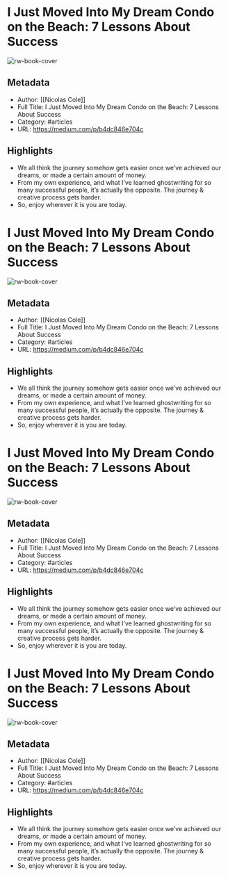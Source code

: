 # I Just Moved Into My Dream Condo on the Beach: 7 Lessons About Success
![rw-book-cover](https://readwise-assets.s3.amazonaws.com/static/images/article0.00998d930354.png)

## Metadata
- Author: [[Nicolas Cole]]
- Full Title: I Just Moved Into My Dream Condo on the Beach: 7 Lessons About Success
- Category: #articles
- URL: https://medium.com/p/b4dc846e704c

## Highlights
- We all think the journey somehow gets easier once we’ve achieved our dreams, or made a certain amount of money.
- From my own experience, and what I’ve learned ghostwriting for so many successful people, it’s actually the opposite. The journey & creative process gets harder.
- So, enjoy wherever it is you are today.
# I Just Moved Into My Dream Condo on the Beach: 7 Lessons About Success

![rw-book-cover](https://readwise-assets.s3.amazonaws.com/static/images/article0.00998d930354.png)

## Metadata
- Author: [[Nicolas Cole]]
- Full Title: I Just Moved Into My Dream Condo on the Beach: 7 Lessons About Success
- Category: #articles
- URL: https://medium.com/p/b4dc846e704c

## Highlights
- We all think the journey somehow gets easier once we’ve achieved our dreams, or made a certain amount of money.
- From my own experience, and what I’ve learned ghostwriting for so many successful people, it’s actually the opposite. The journey & creative process gets harder.
- So, enjoy wherever it is you are today.
# I Just Moved Into My Dream Condo on the Beach: 7 Lessons About Success

![rw-book-cover](https://readwise-assets.s3.amazonaws.com/static/images/article0.00998d930354.png)

## Metadata
- Author: [[Nicolas Cole]]
- Full Title: I Just Moved Into My Dream Condo on the Beach: 7 Lessons About Success
- Category: #articles
- URL: https://medium.com/p/b4dc846e704c

## Highlights
- We all think the journey somehow gets easier once we’ve achieved our dreams, or made a certain amount of money.
- From my own experience, and what I’ve learned ghostwriting for so many successful people, it’s actually the opposite. The journey & creative process gets harder.
- So, enjoy wherever it is you are today.
# I Just Moved Into My Dream Condo on the Beach: 7 Lessons About Success

![rw-book-cover](https://readwise-assets.s3.amazonaws.com/static/images/article0.00998d930354.png)

## Metadata
- Author: [[Nicolas Cole]]
- Full Title: I Just Moved Into My Dream Condo on the Beach: 7 Lessons About Success
- Category: #articles
- URL: https://medium.com/p/b4dc846e704c

## Highlights
- We all think the journey somehow gets easier once we’ve achieved our dreams, or made a certain amount of money.
- From my own experience, and what I’ve learned ghostwriting for so many successful people, it’s actually the opposite. The journey & creative process gets harder.
- So, enjoy wherever it is you are today.
